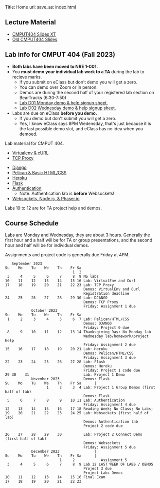 Title: Home
url:
save_as: index.html

## Lecture Material

* [CMPUT404 Slides XT](https://uofa-cmput404.github.io/slides-xt/)
* [Old CMPUT404 Slides](https://uofa-cmput404.github.io/cmput404-slides/)

## Lab info for CMPUT 404 (Fall 2023)

* **Both labs have been moved to NRE 1-001.**
* You **must demo your individual lab work to a TA** during the lab to recieve marks.
    * If you submit on eClass but don't demo you will get a zero.
    * You can demo over Zoom or in person.
    * Demos are during the second half of your registered lab section on BearTracks (6:30-7:50)
    * [Lab D01 Monday demo & help signup sheet.](https://docs.google.com/spreadsheets/d/1PQ8cmpGy0nAsTkoL49V1bUIsUDJO3nBV2XJQQhqLoyU/edit?usp=sharing)
    * [Lab D02 Wednesday demo & help signup sheet.](https://docs.google.com/spreadsheets/d/1r6xk72JonREZizZx_NhioQrYox49YdoTDB0wIcjopF4/edit?usp=sharing)
* Labs are due on eClass **before you demo.**
    * If you demo but don't submit you will get a zero.
    * Yes, I know eClass says 8PM Wedensday, that's just because it is the last possible demo slot, and eClass has no idea when you demoed.

Lab material for CMPUT 404.

* [Virtualenv & cURL]({filename}../labs/lab-1.md)
* [TCP Proxy]({filename}../labs/lab-2.md)
<!--* [Lab 3: Common Gateway Interface]({filename}../labs/lab-3.md)-->
* [Django]({filename}../labs/lab-4.md)
* [Pelican & Basic HTML/CSS]({filename}../labs/lab-5.md)
* [Heroku]({filename}../labs/lab-6.md)
* [Flask]({filename}../labs/lab-7.md)
* [Authentication]({filename}../labs/lab-9.md)
    * Note: Authentication lab is **before** Websockets!
* [Websockets, Node.js, & Phaser.io]({filename}../labs/lab-8.md)

Labs 10 to 12 are for TA project help and demos.

## Course Schedule

Labs are Monday and Wednesday, they are about 3 hours. Generally the first hour and a half will be for TA or group presentations, and the second hour and half will be for individual demos.

Assignments and project code is generally due Friday at 4PM.

```text
   September 2023
Su    Mo    Tu    We    Th    Fr Sa
                               1  2
 3     4     5     6     7     8  9 No labs
10    11    12    13    14    15 16 Lab: VirtualEnv and Curl
17    18    19    20    21    22 23 Lab: TCP Proxy
                                    Demos: VirtualEnv and Curl
                                    Registration deadline
24    25    26    27    28    29 30 Lab: DJANGO
                                    Demos: TCP Proxy
                                    Friday: Assignment 1 due
            October 2023
Su    Mo    Tu    We    Th    Fr Sa
 1     2     3     4     5     6  7 Lab: Pelican/HTML/CSS
                                    Demos: DJANGO
                                    Friday: Project 0 due
 8     9    10    11    12    13 14 Thanksgiving Day: No Monday lab
                                    Wednesday lab/homework/project help
                                    Friday: Assignment 2 due
15    16    17    18    19    20 21 Lab: Heroku
                                    Demos: Pelican/HTML/CSS
                                    Friday: Assignment 3 due
22    23    24    25    26    27 28 Lab: Flask
                                    Demos: Heroku
                                    Friday: Project 1 code due
29 30    31                         Lab: Project 1 Demo
            November 2023           Demos: Flask
Su    Mo    Tu    We    Th    Fr Sa      |
                   1     2     3  4 Lab: Project 1 Group Demos (first half of lab)
                                    Demos: Flask
 5     6     7     8     9    10 11 Lab: Authentication
                                    Friday: Assignment 4 due
12    13    14    15    16    17 18 Reading Week; No Class; No Labs;
19    20    21    22    23    24 25 Lab: Websockets (first half of lab)
                                    Demos: Authentication lab
                                    Project 2 code due
                                          
26    27    28    29    30          Lab: Project 2 Connect Demo  (first half of lab)
                                    Demos: Websockets
                                    Friday: Assignment 5 due
            December 2023                |
Su    Mo    Tu    We    Th    Fr Sa      |
                         1     2            Assignment 5
 3     4     5     6     7     8  9 Lab 12 LAST WEEK OF LABS / DEMOS 
                                    Project 3 due
                                    Project Labs Demos
10    11    12    13    14    15 16 Final Exam
17    18    19    20    21    22 23
```
<!--
```text
                   January 2023      
Su      Mo      Tu      We      Th      Fr Sa  
 1       2       3       4       5       6  7   No Labs
 8       9      10      11      12      13 14   Lab 1 VirtualEnv and Curl (TAs available)                        
15      16      17      18      19      20 21   Lab 2 TCP                                                        
22      23      24      25      26   A1-27 28   Lab 3 CGI Assignment 1     
29   P0-30      31                              Lab 4 DJANGO ; project 0
                      
                   February 2023      
Su      Mo      Tu      We      Th      Fr Sa  
     P0-                 1       2       3  4   Lab 4 DJANGO ; project 0
 5       6       7       8       9   A2-10 11   Lab 5 CSS and HTML ; Assignment 2 
12      13      14      15      16      17 18   Lab 6 Heroku      
19      20      21      22      23      24 25   Reading Week; No Class; No Labs;
26   A3-27      28                              Lab 7 Flask; project 1; Assignment 3
                                               
                   March 2023                                              
Su      Mo      Tu      We      Th      Fr Sa  
     A3-                 1       2   P1-3  4    Lab 7 Flask; project 1; Assignment 3
 5       6       7       8       9   A4-10 11   Lab 9 Auth ; Assignment 4 ; Project 1 demo
12      13      14   MT-15      16      17 18   Lab 8 Websockets ; MIDTERM ;  
19      20      21      22      23   P2-24 25   Lab 10 Connect smoketest AND Project 2 due.
26      27      28      29      30   A5-31      Lab 11 Connect Demo ; Assignment 5 
                                               
                   April 2023                                              
Su      Mo      Tu      We      Th      Fr Sa  
                                     A5-    1   Lab 11 Connect Demo ; Assignment 5 
 2   P3--3       4       5       6   NC--7  8   Lab 12 LAST WEEK OF LABS / DEMOS ; Project 3 due; Labs Demos
 9   NC-10      11      12      13      14 15   12th is the Last day of class for some reason. No labs.
16      17      18      19      20      21 22  
23      24      25      26      27      28 29  
30           

Last day of classes is April 12th

There is no final exam.

```
-->
